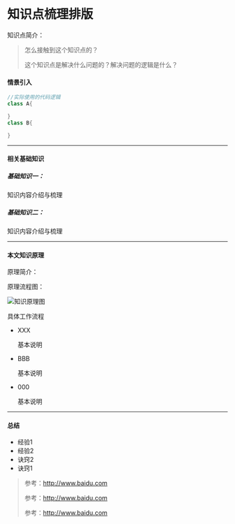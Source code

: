 # 知识点梳理排版

知识点简介：

> 怎么接触到这个知识点的？
>
> 这个知识点是解决什么问题的？解决问题的逻辑是什么？
>
> 

#### 情景引入

```java
//实际使用的代码逻辑
class A{

}
class B{

}
```



------

#### 相关基础知识

##### 基础知识一：

  知识内容介绍与梳理

##### 基础知识二：

  知识内容介绍与梳理



---



#### 本文知识原理

原理简介：



原理流程图：



![知识原理图](C:\Users\Andrew\Pictures\1559361087(1).png)

具体工作流程

* XXX

  基本说明

  

* BBB

  基本说明

  

* 000

  基本说明

  





------

#### 总结

- 经验1
- 经验2
- 诀窍2
- 诀窍1



> 参考：http://www.baidu.com
>
> 参考：http://www.baidu.com
>
> 参考：http://www.baidu.com



